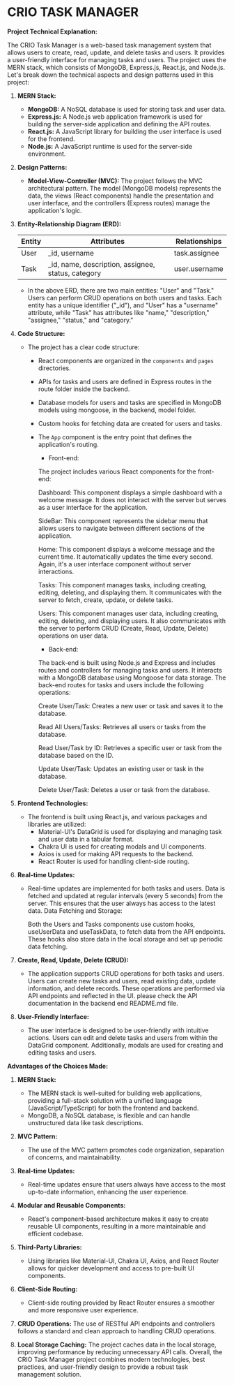 # CRIO TASK MANAGER

**Project Technical Explanation:**

The CRIO Task Manager is a web-based task management system that allows users to create, read, update, and delete tasks and users. It provides a user-friendly interface for managing tasks and users. The project uses the MERN stack, which consists of MongoDB, Express.js, React.js, and Node.js. Let's break down the technical aspects and design patterns used in this project:

1. **MERN Stack:**

   - **MongoDB:** A NoSQL database is used for storing task and user data.
   - **Express.js:** A Node.js web application framework is used for building the server-side application and defining the API routes.
   - **React.js:** A JavaScript library for building the user interface is used for the frontend.
   - **Node.js:** A JavaScript runtime is used for the server-side environment.

2. **Design Patterns:**

   - **Model-View-Controller (MVC):** The project follows the MVC architectural pattern. The model (MongoDB models) represents the data, the views (React components) handle the presentation and user interface, and the controllers (Express routes) manage the application's logic.

3. **Entity-Relationship Diagram (ERD):**

   | Entity | Attributes                                          | Relationships |
   | ------ | --------------------------------------------------- | ------------- |
   | User   | \_id, username                                      | task.assignee |
   | Task   | \_id, name, description, assignee, status, category | user.username |

   - In the above ERD, there are two main entities: "User" and "Task." Users can perform CRUD operations on both users and tasks. Each entity has a unique identifier ("\_id"), and "User" has a "username" attribute, while "Task" has attributes like "name," "description," "assignee," "status," and "category."

4. **Code Structure:**

   - The project has a clear code structure:

     - React components are organized in the `components` and `pages` directories.
     - APIs for tasks and users are defined in Express routes in the route folder inside the backend.
     - Database models for users and tasks are specified in MongoDB models using mongoose, in the backend, model folder.
     - Custom hooks for fetching data are created for users and tasks.
     - The `App` component is the entry point that defines the application's routing.

       - Front-end:

       The project includes various React components for the front-end:

       Dashboard: This component displays a simple dashboard with a welcome message. It does not interact with the server but serves as a user interface for the application.

       SideBar: This component represents the sidebar menu that allows users to navigate between different sections of the application.

       Home: This component displays a welcome message and the current time. It automatically updates the time every second. Again, it's a user interface component without server interactions.

       Tasks: This component manages tasks, including creating, editing, deleting, and displaying them. It communicates with the server to fetch, create, update, or delete tasks.

       Users: This component manages user data, including creating, editing, deleting, and displaying users. It also communicates with the server to perform CRUD (Create, Read, Update, Delete) operations on user data.

       - Back-end:

       The back-end is built using Node.js and Express and includes routes and controllers for managing tasks and users. It interacts with a MongoDB database using Mongoose for data storage. The back-end routes for tasks and users include the following operations:

       Create User/Task: Creates a new user or task and saves it to the database.

       Read All Users/Tasks: Retrieves all users or tasks from the database.

       Read User/Task by ID: Retrieves a specific user or task from the database based on the ID.

       Update User/Task: Updates an existing user or task in the database.

       Delete User/Task: Deletes a user or task from the database.

5. **Frontend Technologies:**

   - The frontend is built using React.js, and various packages and libraries are utilized:
     - Material-UI's DataGrid is used for displaying and managing task and user data in a tabular format.
     - Chakra UI is used for creating modals and UI components.
     - Axios is used for making API requests to the backend.
     - React Router is used for handling client-side routing.

6. **Real-time Updates:**

   - Real-time updates are implemented for both tasks and users. Data is fetched and updated at regular intervals (every 5 seconds) from the server. This ensures that the user always has access to the latest data.
     Data Fetching and Storage:

     Both the Users and Tasks components use custom hooks, useUserData and useTaskData, to fetch data from the API endpoints. These hooks also store data in the local storage and set up periodic data fetching.

7. **Create, Read, Update, Delete (CRUD):**

   - The application supports CRUD operations for both tasks and users. Users can create new tasks and users, read existing data, update information, and delete records. These operations are performed via API endpoints and reflected in the UI. please check the API documentation in the backend end README.md file.

8. **User-Friendly Interface:**
   - The user interface is designed to be user-friendly with intuitive actions. Users can edit and delete tasks and users from within the DataGrid component. Additionally, modals are used for creating and editing tasks and users.

**Advantages of the Choices Made:**

1. **MERN Stack:**

   - The MERN stack is well-suited for building web applications, providing a full-stack solution with a unified language (JavaScript/TypeScript) for both the frontend and backend.
   - MongoDB, a NoSQL database, is flexible and can handle unstructured data like task descriptions.

2. **MVC Pattern:**

   - The use of the MVC pattern promotes code organization, separation of concerns, and maintainability.

3. **Real-time Updates:**

   - Real-time updates ensure that users always have access to the most up-to-date information, enhancing the user experience.

4. **Modular and Reusable Components:**

   - React's component-based architecture makes it easy to create reusable UI components, resulting in a more maintainable and efficient codebase.

5. **Third-Party Libraries:**

   - Using libraries like Material-UI, Chakra UI, Axios, and React Router allows for quicker development and access to pre-built UI components.

6. **Client-Side Routing:**

   - Client-side routing provided by React Router ensures a smoother and more responsive user experience.

7. **CRUD Operations:** The use of RESTful API endpoints and controllers follows a standard and clean approach to handling CRUD operations.

8. **Local Storage Caching:** The project caches data in the local storage, improving performance by reducing unnecessary API calls.
   Overall, the CRIO Task Manager project combines modern technologies, best practices, and user-friendly design to provide a robust task management solution.

